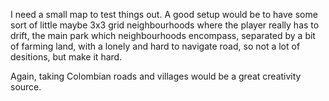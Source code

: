 
I need a small map to test things out. A good setup would be to have some sort of little maybe 3x3 grid neighbourhoods where the player really has to drift, the main park which neighbourhoods encompass, separated by a bit of farming land, with a lonely and hard to navigate road, so not a lot of desitions, but make it hard. 

Again, taking Colombian roads and villages would be a great creativity source.